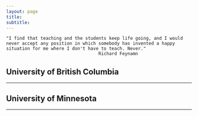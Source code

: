 ```yaml
---
layout: page
title: 
subtitle: 
---
```

 ```
 "I find that teaching and the students keep life going, and I would never accept any position in which somebody has invented a happy situation for me where I don't have to teach. Never."
                                    Richard Feynamn
 ``` 


## University of British Columbia 
-------------

## University of Minnesota
-------------

